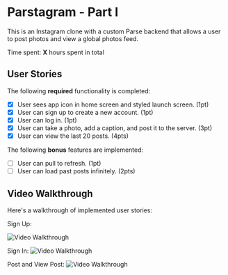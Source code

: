 # Parstagram - Part I

This is an Instagram clone with a custom Parse backend that allows a user to post photos and view a global photos feed.

Time spent: **X** hours spent in total

## User Stories

The following **required** functionality is completed:

- [x] User sees app icon in home screen and styled launch screen. (1pt)
- [x] User can sign up to create a new account. (1pt)
- [x] User can log in. (1pt)
- [x] User can take a photo, add a caption, and post it to the server. (3pt)
- [x] User can view the last 20 posts. (4pts)

The following **bonus** features are implemented:

- [ ] User can pull to refresh. (1pt)
- [ ] User can load past posts infinitely. (2pts)

## Video Walkthrough

Here's a walkthrough of implemented user stories:

Sign Up:


<img src='https://media.giphy.com/media/xRv5MQDo6ZlWWvnUoX/giphy.gif' title='Video Walkthrough' width='' alt='Video Walkthrough' />


Sign In:
<img src='https://media.giphy.com/media/MyKc10xD4GnNWuNjjL/giphy.gif' title='Video Walkthrough' width='' alt='Video Walkthrough' />


Post and View Post:
<img src='https://media.giphy.com/media/GGmtX5wrCEHxLeBf8h/giphy.gif' title='Video Walkthrough' width='' alt='Video Walkthrough' />

